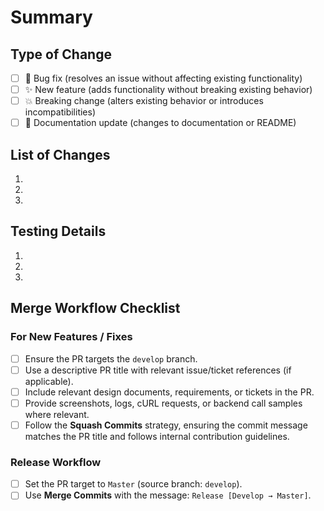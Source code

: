 # Summary

<!-- Provide a brief description of the changes. Mention the problem or feature addressed and the context around it. -->

## Type of Change

- [ ] 🐛 Bug fix (resolves an issue without affecting existing functionality)
- [ ] ✨ New feature (adds functionality without breaking existing behavior)
- [ ] 💥 Breaking change (alters existing behavior or introduces incompatibilities)
- [ ] 📝 Documentation update (changes to documentation or README)

## List of Changes

<!-- Highlight the key updates included in this PR. You can group related changes if necessary. -->

1.
2.
3.

## Testing Details

<!-- Describe the tests executed to verify the changes. Include steps to reproduce where relevant. -->

1.
2.
3.

## Merge Workflow Checklist

### For New Features / Fixes

- [ ] Ensure the PR targets the `develop` branch.
- [ ] Use a descriptive PR title with relevant issue/ticket references (if
      applicable).
- [ ] Include relevant design documents, requirements, or tickets in the PR.
- [ ] Provide screenshots, logs, cURL requests, or backend call samples where
      relevant.
- [ ] Follow the **Squash Commits** strategy, ensuring the commit message matches the
      PR title and follows internal contribution guidelines.

### Release Workflow

- [ ] Set the PR target to `Master` (source branch: `develop`).
- [ ] Use **Merge Commits** with the message: `Release [Develop → Master]`.
